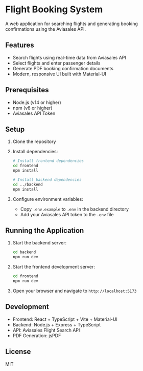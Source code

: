 # Flight Booking System

A web application for searching flights and generating booking confirmations using the Aviasales API.

## Features

- Search flights using real-time data from Aviasales API
- Select flights and enter passenger details
- Generate PDF booking confirmation documents
- Modern, responsive UI built with Material-UI

## Prerequisites

- Node.js (v14 or higher)
- npm (v6 or higher)
- Aviasales API Token

## Setup

1. Clone the repository
2. Install dependencies:
   ```bash
   # Install frontend dependencies
   cd frontend
   npm install

   # Install backend dependencies
   cd ../backend
   npm install
   ```

3. Configure environment variables:
   - Copy `.env.example` to `.env` in the backend directory
   - Add your Aviasales API token to the `.env` file

## Running the Application

1. Start the backend server:
   ```bash
   cd backend
   npm run dev
   ```

2. Start the frontend development server:
   ```bash
   cd frontend
   npm run dev
   ```

3. Open your browser and navigate to `http://localhost:5173`

## Development

- Frontend: React + TypeScript + Vite + Material-UI
- Backend: Node.js + Express + TypeScript
- API: Aviasales Flight Search API
- PDF Generation: jsPDF

## License

MIT 